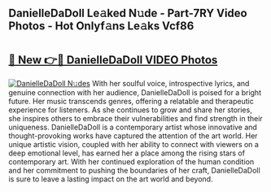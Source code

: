 ## DanielleDaDoll Le𝚊ked N𝚞de - Part-7RY Video Photos - Hot Onlyf𝚊ns Le𝚊ks Vcf86

# <h2><a href="http://ac42922.deff.icu/?id=DanielleDaDoll">🔗 New 👉🔴 DanielleDaDoll VIDEO Photos</a></h2>

[![DanielleDaDoll N𝚞des](https://i.imgur.com/rIISA9y.gif)](http://ac42922.deff.icu/?id=DanielleDaDoll)
With her soulful voice, introspective lyrics, and genuine connection with her audience, DanielleDaDoll is poised for a bright future. Her music transcends genres, offering a relatable and therapeutic experience for listeners. As she continues to grow and share her stories, she inspires others to embrace their vulnerabilities and find strength in their uniqueness. DanielleDaDoll is a contemporary artist whose innovative and thought-provoking works have captured the attention of the art world. Her unique artistic vision, coupled with her ability to connect with viewers on a deep emotional level, has earned her a place among the rising stars of contemporary art. With her continued exploration of the human condition and her commitment to pushing the boundaries of her craft, DanielleDaDoll is sure to leave a lasting impact on the art world and beyond.
